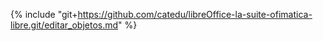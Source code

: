 {% include "git+https://github.com/catedu/libreOffice-la-suite-ofimatica-libre.git/editar_objetos.md" %}